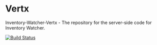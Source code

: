 # Vertx
Inventory-Watcher-Vertx - The repository for the server-side code for Inventory Watcher.


[![Build Status](https://travis-ci.org/family-care/Inventory-Watcher-Backend.svg?branch=master)](https://travis-ci.org/Inventory-Tracker/Vertx)
